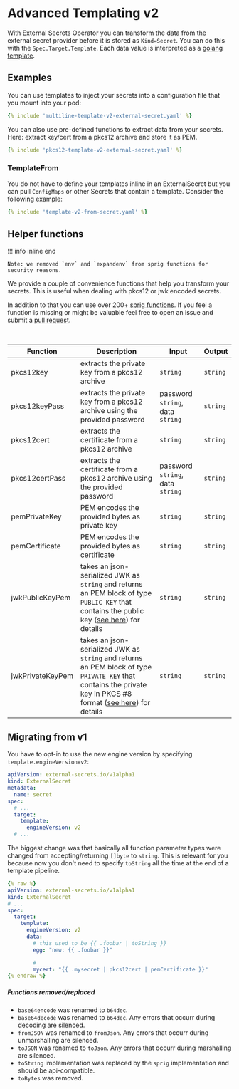 # Advanced Templating v2

With External Secrets Operator you can transform the data from the external secret provider before it is stored as `Kind=Secret`. You can do this with the `Spec.Target.Template`. Each data value is interpreted as a [golang template](https://golang.org/pkg/text/template/).

## Examples

You can use templates to inject your secrets into a configuration file that you mount into your pod:
``` yaml
{% include 'multiline-template-v2-external-secret.yaml' %}
```

You can also use pre-defined functions to extract data from your secrets. Here: extract key/cert from a pkcs12 archive and store it as PEM.
``` yaml
{% include 'pkcs12-template-v2-external-secret.yaml' %}
```

### TemplateFrom

You do not have to define your templates inline in an ExternalSecret but you can pull `ConfigMaps` or other Secrets that contain a template. Consider the following example:

``` yaml
{% include 'template-v2-from-secret.yaml' %}
```

## Helper functions
!!! info inline end

    Note: we removed `env` and `expandenv` from sprig functions for security reasons.

We provide a couple of convenience functions that help you transform your secrets. This is useful when dealing with pkcs12 or jwk encoded secrets.

In addition to that you can use over 200+ [sprig functions](http://masterminds.github.io/sprig/). If you feel a function is missing or might be valuable feel free to open an issue and submit a [pull request](contributing-process.md#submitting-a-pull-request).

<br/>

| Function       | Description                                                                | Input                            | Output        |
| -------------- | -------------------------------------------------------------------------- | -------------------------------- | ------------- |
| pkcs12key      | extracts the private key from a pkcs12 archive                             | `string`                         | `string`      |
| pkcs12keyPass  | extracts the private key from a pkcs12 archive using the provided password | password `string`, data `string` | `string`      |
| pkcs12cert     | extracts the certificate from a pkcs12 archive                             | `string`                         | `string`      |
| pkcs12certPass | extracts the certificate from a pkcs12 archive using the provided password | password `string`, data `string` | `string`      |
| pemPrivateKey  | PEM encodes the provided bytes as private key                              | `string`                         | `string`      |
| pemCertificate | PEM encodes the provided bytes as certificate                              | `string`                         | `string`      |
| jwkPublicKeyPem | takes an json-serialized JWK as `string` and returns an PEM block of type `PUBLIC KEY` that contains the public key ([see here](https://golang.org/pkg/crypto/x509/#MarshalPKIXPublicKey)) for details | `string`                         | `string`      |
| jwkPrivateKeyPem | takes an json-serialized JWK as `string` and returns an PEM block of type `PRIVATE KEY` that contains the private key in PKCS #8 format ([see here](https://golang.org/pkg/crypto/x509/#MarshalPKCS8PrivateKey)) for details | `string`                         | `string`      |

## Migrating from v1

You have to opt-in to use the new engine version by specifying `template.engineVersion=v2`:
```yaml
apiVersion: external-secrets.io/v1alpha1
kind: ExternalSecret
metadata:
  name: secret
spec:
  # ...
  target:
    template:
      engineVersion: v2
  # ...
```

The biggest change was that basically all function parameter types were changed from accepting/returning `[]byte` to `string`. This is relevant for you because now you don't need to specify `toString` all the time at the end of a template pipeline.

```yaml
{% raw %}
apiVersion: external-secrets.io/v1alpha1
kind: ExternalSecret
# ...
spec:
  target:
    template:
      engineVersion: v2
      data:
        # this used to be {{ .foobar | toString }}
        egg: "new: {{ .foobar }}"

        #
        mycert: "{{ .mysecret | pkcs12cert | pemCertificate }}"
{% endraw %}
```

##### Functions removed/replaced

* `base64encode` was renamed to `b64dec`.
* `base64decode` was renamed to `b64dec`. Any errors that occurr during decoding are silenced.
* `fromJSON` was renamed to `fromJson`. Any errors that occurr during unmarshalling are silenced.
* `toJSON` was renamed to `toJson`. Any errors that occurr during marshalling are silenced.
* `toString` implementation was replaced by the `sprig` implementation and should be api-compatible.
* `toBytes` was removed.
